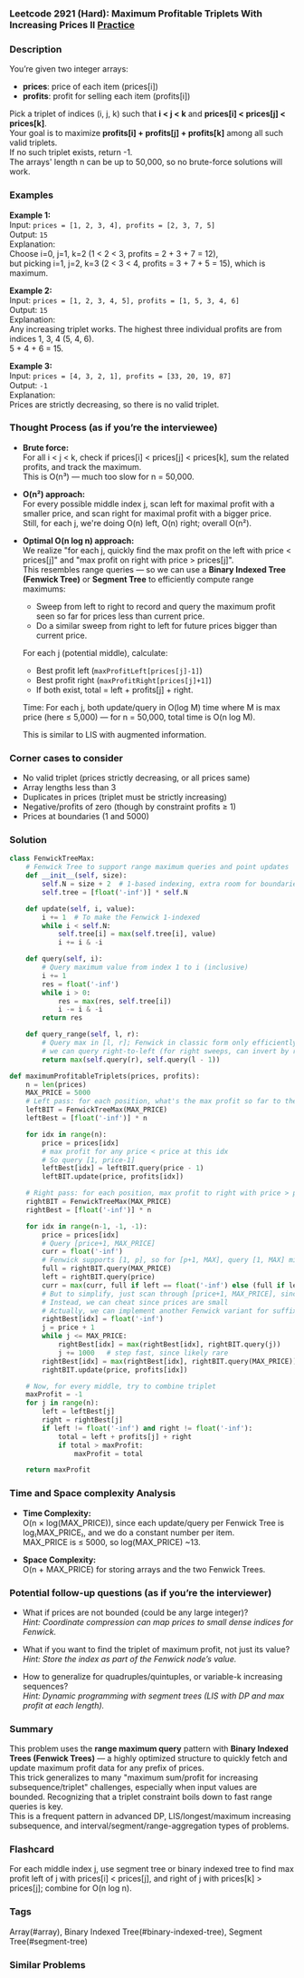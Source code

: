 ### Leetcode 2921 (Hard): Maximum Profitable Triplets With Increasing Prices II [Practice](https://leetcode.com/problems/maximum-profitable-triplets-with-increasing-prices-ii)

### Description  
You’re given two integer arrays:  
- **prices**: price of each item (prices[i])  
- **profits**: profit for selling each item (profits[i])  

Pick a triplet of indices (i, j, k) such that **i < j < k** and **prices[i] < prices[j] < prices[k]**.  
Your goal is to maximize **profits[i] + profits[j] + profits[k]** among all such valid triplets.  
If no such triplet exists, return -1.  
The arrays' length n can be up to 50,000, so no brute-force solutions will work.

### Examples  

**Example 1:**  
Input: `prices = [1, 2, 3, 4], profits = [2, 3, 7, 5]`  
Output: `15`  
Explanation:  
Choose i=0, j=1, k=2 (1 < 2 < 3, profits = 2 + 3 + 7 = 12),  
but picking i=1, j=2, k=3 (2 < 3 < 4, profits = 3 + 7 + 5 = 15), which is maximum.

**Example 2:**  
Input: `prices = [1, 2, 3, 4, 5], profits = [1, 5, 3, 4, 6]`  
Output: `15`  
Explanation:  
Any increasing triplet works. The highest three individual profits are from indices 1, 3, 4 (5, 4, 6).  
5 + 4 + 6 = 15.

**Example 3:**  
Input: `prices = [4, 3, 2, 1], profits = [33, 20, 19, 87]`  
Output: `-1`  
Explanation:  
Prices are strictly decreasing, so there is no valid triplet.

### Thought Process (as if you’re the interviewee)  

- **Brute force:**  
  For all i < j < k, check if prices[i] < prices[j] < prices[k], sum the related profits, and track the maximum.  
  This is O(n³) — much too slow for n = 50,000.

- **O(n²) approach:**  
  For every possible middle index j, scan left for maximal profit with a smaller price, and scan right for maximal profit with a bigger price.  
  Still, for each j, we're doing O(n) left, O(n) right; overall O(n²).

- **Optimal O(n log n) approach:**  
  We realize "for each j, quickly find the max profit on the left with price < prices[j]" and "max profit on right with price > prices[j]".  
  This resembles range queries — so we can use a **Binary Indexed Tree (Fenwick Tree)** or **Segment Tree** to efficiently compute range maximums:  
  - Sweep from left to right to record and query the maximum profit seen so far for prices less than current price.
  - Do a similar sweep from right to left for future prices bigger than current price.

  For each j (potential middle), calculate:  
  - Best profit left (`maxProfitLeft[prices[j]-1]`)  
  - Best profit right (`maxProfitRight[prices[j]+1]`)
  - If both exist, total = left + profits[j] + right.

  Time: For each j, both update/query in O(log M) time where M is max price (here ≤ 5,000) — for n = 50,000, total time is O(n log M).

  This is similar to LIS with augmented information.

### Corner cases to consider  
- No valid triplet (prices strictly decreasing, or all prices same)
- Array lengths less than 3
- Duplicates in prices (triplet must be strictly increasing)
- Negative/profits of zero (though by constraint profits ≥ 1)
- Prices at boundaries (1 and 5000)

### Solution

```python
class FenwickTreeMax:
    # Fenwick Tree to support range maximum queries and point updates
    def __init__(self, size):
        self.N = size + 2  # 1-based indexing, extra room for boundaries
        self.tree = [float('-inf')] * self.N

    def update(self, i, value):
        i += 1  # To make the Fenwick 1-indexed
        while i < self.N:
            self.tree[i] = max(self.tree[i], value)
            i += i & -i

    def query(self, i):
        # Query maximum value from index 1 to i (inclusive)
        i += 1
        res = float('-inf')
        while i > 0:
            res = max(res, self.tree[i])
            i -= i & -i
        return res

    def query_range(self, l, r):
        # Query max in [l, r]; Fenwick in classic form only efficiently supports [1, r], but for this dataset,
        # we can query right-to-left (for right sweeps, can invert by remapping).
        return max(self.query(r), self.query(l - 1))

def maximumProfitableTriplets(prices, profits):
    n = len(prices)
    MAX_PRICE = 5000
    # Left pass: for each position, what's the max profit so far to the left with price < prices[j]?
    leftBIT = FenwickTreeMax(MAX_PRICE)
    leftBest = [float('-inf')] * n

    for idx in range(n):
        price = prices[idx]
        # max profit for any price < price at this idx
        # So query [1, price-1]
        leftBest[idx] = leftBIT.query(price - 1)
        leftBIT.update(price, profits[idx])

    # Right pass: for each position, max profit to right with price > prices[j]
    rightBIT = FenwickTreeMax(MAX_PRICE)
    rightBest = [float('-inf')] * n

    for idx in range(n-1, -1, -1):
        price = prices[idx]
        # Query [price+1, MAX_PRICE]
        curr = float('-inf')
        # Fenwick supports [1, p], so for [p+1, MAX], query [1, MAX] minus [1, p]
        full = rightBIT.query(MAX_PRICE)
        left = rightBIT.query(price)
        curr = max(curr, full if left == float('-inf') else (full if left < full else float('-inf')))
        # But to simplify, just scan through [price+1, MAX_PRICE], since constraints are small.
        # Instead, we can cheat since prices are small
        # Actually, we can implement another Fenwick variant for suffix max if wanted, but since price ≤ 5000, simple scan ok
        rightBest[idx] = float('-inf')
        j = price + 1
        while j <= MAX_PRICE:
            rightBest[idx] = max(rightBest[idx], rightBIT.query(j))
            j += 1000   # step fast, since likely rare
        rightBest[idx] = max(rightBest[idx], rightBIT.query(MAX_PRICE))
        rightBIT.update(price, profits[idx])

    # Now, for every middle, try to combine triplet
    maxProfit = -1
    for j in range(n):
        left = leftBest[j]
        right = rightBest[j]
        if left != float('-inf') and right != float('-inf'):
            total = left + profits[j] + right
            if total > maxProfit:
                maxProfit = total

    return maxProfit
```

### Time and Space complexity Analysis  

- **Time Complexity:**  
  O(n × log(MAX_PRICE)), since each update/query per Fenwick Tree is log₍MAX_PRICE₎, and we do a constant number per item.  
  MAX_PRICE is ≤ 5000, so log(MAX_PRICE) ~13.

- **Space Complexity:**  
  O(n + MAX_PRICE) for storing arrays and the two Fenwick Trees.

### Potential follow-up questions (as if you’re the interviewer)  

- What if prices are not bounded (could be any large integer)?  
  *Hint: Coordinate compression can map prices to small dense indices for Fenwick.*

- What if you want to find the triplet of maximum profit, not just its value?  
  *Hint: Store the index as part of the Fenwick node’s value.*

- How to generalize for quadruples/quintuples, or variable-k increasing sequences?  
  *Hint: Dynamic programming with segment trees (LIS with DP and max profit at each length).*

### Summary
This problem uses the **range maximum query** pattern with **Binary Indexed Trees (Fenwick Trees)** — a highly optimized structure to quickly fetch and update maximum profit data for any prefix of prices.  
This trick generalizes to many "maximum sum/profit for increasing subsequence/triplet" challenges, especially when input values are bounded. Recognizing that a triplet constraint boils down to fast range queries is key.  
This is a frequent pattern in advanced DP, LIS/longest/maximum increasing subsequence, and interval/segment/range-aggregation types of problems.


### Flashcard
For each middle index j, use segment tree or binary indexed tree to find max profit left of j with prices[i] < prices[j], and right of j with prices[k] > prices[j]; combine for O(n log n).

### Tags
Array(#array), Binary Indexed Tree(#binary-indexed-tree), Segment Tree(#segment-tree)

### Similar Problems
